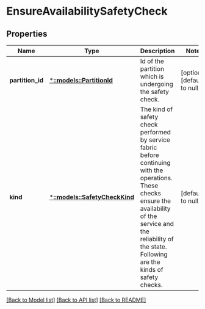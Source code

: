 # EnsureAvailabilitySafetyCheck

## Properties
Name | Type | Description | Notes
------------ | ------------- | ------------- | -------------
**partition_id** | [***::models::PartitionId**](PartitionId.md) | Id of the partition which is undergoing the safety check. | [optional] [default to null]
**kind** | [***::models::SafetyCheckKind**](SafetyCheckKind.md) | The kind of safety check performed by service fabric before continuing with the operations. These checks ensure the availability of the service and the reliability of the state. Following are the kinds of safety checks. | [default to null]

[[Back to Model list]](../README.md#documentation-for-models) [[Back to API list]](../README.md#documentation-for-api-endpoints) [[Back to README]](../README.md)


